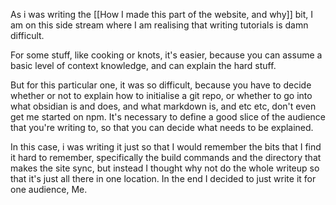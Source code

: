 As i was writing the [[How I made this part of the website, and why]] bit, I am on this side stream where I am realising that writing tutorials is damn difficult. 

For some stuff, like cooking or knots, it's easier, because you can assume a basic level of context knowledge, and can explain the hard stuff. 

But for this particular one, it was so difficult, because you have to decide whether or not to explain how to initialise a git repo, or whether to go into what obsidian is and does, and what markdown is, and etc etc, don't even get me started on npm. It's necessary to define a good slice of the audience that you're writing to, so that you can decide what needs to be explained. 



In this case, i was writing it just so that I would remember the bits that I find it hard to remember, specifically the build commands and the directory that makes the site sync, but instead I thought why not do the whole writeup so that it's just all there in one location. In the end I decided to just write it for one audience, Me. 
